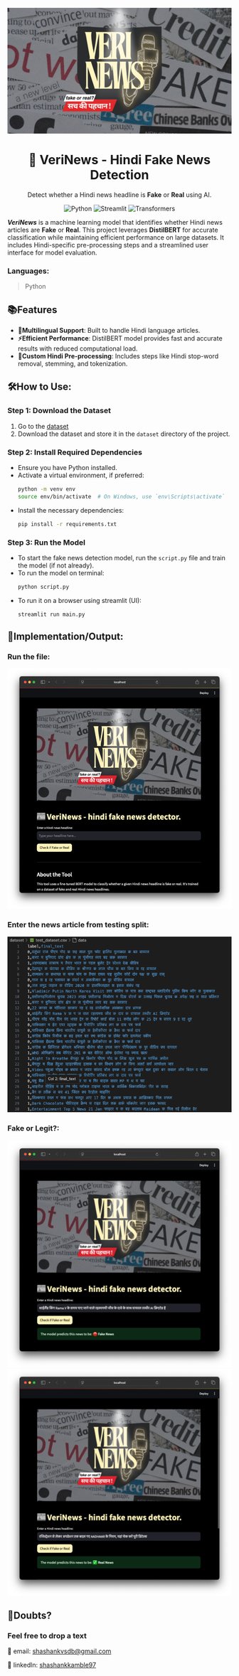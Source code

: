 <p align="center">
  <img src="logo.png" alt="Logo" >
</p>

<h1 align="center">📰 VeriNews - Hindi Fake News Detection</h1>

<p align="center">
  Detect whether a Hindi news headline is <strong>Fake</strong> or <strong>Real</strong> using AI.
</p>

<p align="center">
  <img alt="Python" src="https://img.shields.io/badge/Made%20with-Python-blue.svg">
  <img alt="Streamlit" src="https://img.shields.io/badge/Powered%20by-Streamlit-brightgreen.svg">
  <img alt="Transformers" src="https://img.shields.io/badge/Model%20based%20on-Transformers-orange.svg">
</p>

***VeriNews*** is a machine learning model that identifies whether Hindi news articles are **Fake** or **Real**. This project leverages **DistilBERT** for accurate classification while maintaining efficient performance on large datasets. It includes Hindi-specific pre-processing steps and a streamlined user interface for model evaluation.

### Languages:  
> Python

## 📚Features

- **🔄Multilingual Support**: Built to handle Hindi language articles.
- **⚡️Efficient Performance**: DistilBERT model provides fast and accurate results with reduced computational load.
- **📝Custom Hindi Pre-processing**: Includes steps like Hindi stop-word removal, stemming, and tokenization.
  
## 🛠️How to Use:

### Step 1: Download the Dataset
1. Go to the [dataset](https://github.com/Shashankdotio/VeriNews--Hindi-fake-news-detector/tree/main/dataset)
2. Download the dataset and store it in the `dataset` directory of the project.

### Step 2: Install Required Dependencies
- Ensure you have Python installed.  
- Activate a virtual environment, if preferred:
  ```bash
  python -m venv env
  source env/bin/activate  # On Windows, use `env\Scripts\activate`
  ```
- Install the necessary dependencies:
   ```bash
   pip install -r requirements.txt
   ```
### Step 3: Run the Model
- To start the fake news detection model, run the `script.py` file and train the model (if not already).
- To run the model on terminal:
   ```bash
   python script.py
   ```
- To run it on a browser using streamlit (UI):
  ```bash
  streamlit run main.py
  ```
## 🌟Implementation/Output:

### Run the file:
![run file](https://github.com/Shashankdotio/VeriNews--Hindi-fake-news-detector/blob/main/snapshots/home.png)

### Enter the news article from testing split:
![enter article](https://github.com/Shashankdotio/VeriNews--Hindi-fake-news-detector/blob/main/snapshots/dataset.png)

### Fake or Legit?:
![result 0](https://github.com/Shashankdotio/VeriNews--Hindi-fake-news-detector/blob/main/snapshots/fake.png)
![result 1](https://github.com/Shashankdotio/VeriNews--Hindi-fake-news-detector/blob/main/snapshots/real.png)
## 📩Doubts?

### Feel free to drop a text  
📧 email: shashankvsdb@gmail.com  

🔗 linkedln: [shashankkamble97](https://www.linkedin.com/in/shashankkamble97/)

   
